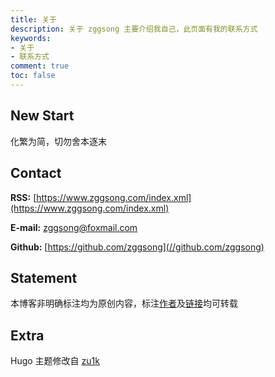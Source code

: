 ```yaml
---
title: 关于
description: 关于 zggsong 主要介绍我自己，此页面有我的联系方式
keywords:
- 关于
- 联系方式
comment: true
toc: false
---
```


## New Start

化繁为简，切勿舍本逐末

## Contact

__RSS:__ [https://www.zggsong.com/index.xml](https://www.zggsong.com/index.xml)

__E-mail:__ [zggsong@foxmail.com](mailto:zggsong@foxmail.com)

__Github:__ [https://github.com/zggsong](//github.com/zggsong)

## Statement

本博客非明确标注均为原创内容，标注[作者](//www.zggsong.com)及[链接](//www.zggsong.com)均可转载

## Extra

Hugo 主题修改自 [zu1k](https://zu1k.com/)